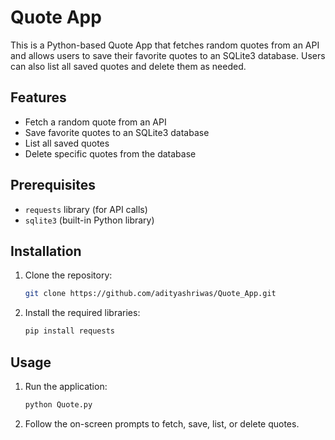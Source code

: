 # Quote App

This is a Python-based Quote App that fetches random quotes from an API and allows users to save their favorite quotes to an SQLite3 database. Users can also list all saved quotes and delete them as needed.

## Features

- Fetch a random quote from an API
- Save favorite quotes to an SQLite3 database
- List all saved quotes
- Delete specific quotes from the database

## Prerequisites

- `requests` library (for API calls)
- `sqlite3` (built-in Python library)

## Installation

1. Clone the repository:
    ```bash
    git clone https://github.com/adityashriwas/Quote_App.git
    ```

2. Install the required libraries:
    ```bash
    pip install requests
    ```

## Usage

1. Run the application:
    ```bash
    python Quote.py
    ```

2. Follow the on-screen prompts to fetch, save, list, or delete quotes.

